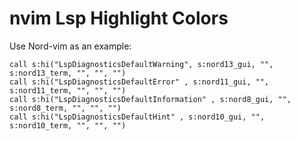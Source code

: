 # nvim Lsp Highlight Colors

Use Nord-vim as an example:

```shell
call s:hi("LspDiagnosticsDefaultWarning", s:nord13_gui, "", s:nord13_term, "", "", "")
call s:hi("LspDiagnosticsDefaultError" , s:nord11_gui, "", s:nord11_term, "", "", "")
call s:hi("LspDiagnosticsDefaultInformation" , s:nord8_gui, "", s:nord8_term, "", "", "")
call s:hi("LspDiagnosticsDefaultHint" , s:nord10_gui, "", s:nord10_term, "", "", "")
```
